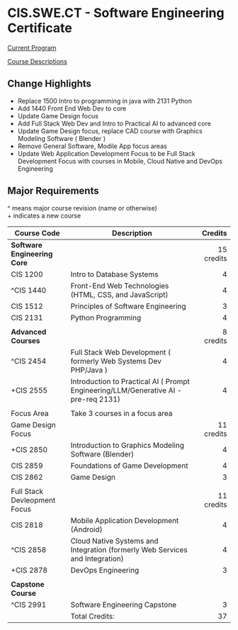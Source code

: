 # CIS.SWE.CT - Software Engineering Certificate

[Current Program](https://catalog.oaklandcc.edu/programs/computer-information-systems/software-engineering-option-ct/)
  
[Course Descriptions](https://catalog.oaklandcc.edu/course-descriptions/cis/)

## Change Highlights
- Replace  1500 Intro to programming in java with 2131 Python
- Add 1440 Front End Web Dev to core
- Update Game Design focus
- Add Full Stack Web Dev and Intro to Practical AI to advanced core
- Update Game Design focus, replace CAD course with Graphics Modeling Software ( Blender )
- Remove General Software, Modile App focus areas
- Update Web Application Development Focus to be Full Stack Development Focus with courses in Mobile, Cloud Native and DevOps Engineering

## Major Requirements

^ means major course revision (name or otherwise)  
\+ indicates a new course

| Course Code	| Description	| Credits |
|-------------|-------------|---------:|
|**Software Engineering Core**|| 15 credits |
| CIS 1200	|Intro to Database Systems |	4 |
| ^CIS 1440	| Front-End Web Technologies (HTML, CSS, and JavaScript)|	4 |
| CIS 1512	| Principles of Software Engineering |	3 |
| CIS 2131	| Python Programming	| 4 |
||
|**Advanced Courses**| | 8 credits |
| ^CIS 2454	| Full Stack Web Development ( formerly Web Systems Dev PHP/Java ) | 4|
| +CIS 2555	| Introduction to Practical AI ( Prompt Engineering/LLM/Generative AI - pre-req 2131) | 4 |
||
| Focus Area | Take 3 courses in a focus area |
| Game Design Focus | | 11 credits |
| +CIS 2850	| Introduction to Graphics Modeling Software (Blender) |	4 |
| CIS 2859	| Foundations of Game Development	| 4 | 
| CIS 2862	| Game Design	| 3 |
||
| Full Stack Devleopment Focus | | 11 credits |
| CIS 2818	| Mobile Application Development (Android) |	4 |
| ^CIS 2858	| Cloud Native Systems and Integration (formerly Web Services and Integration) |	4 |
| +CIS 2878	| DevOps Engineering |	3 |
||
|**Capstone Course**|
| ^CIS 2991	|Software Engineering Capstone |	3 |
||Total Credits: | 37 |

